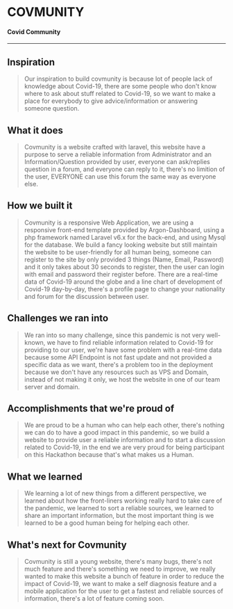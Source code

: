 # COVMUNITY
#### Covid Community
---

## Inspiration
> Our inspiration to build covmunity is because lot of people lack of knowledge about Covid-19, there are some  people who don't know where to ask about stuff related to Covid-19, so we want to make a place for everybody to give advice/information or answering someone question.

## What it does
> Covmunity is a website crafted with laravel, this website have a purpose to serve a reliable information from Administrator and an Information/Question provided by user, everyone can ask/replies question in a forum, and everyone can reply to it, there's no limition of the user, EVERYONE can use this forum the same way as everyone else.

## How we built it
> Covmunity is a responsive Web Application, we are using a responsive front-end template provided by Argon-Dashboard, using a php framework named Laravel v6.x for the back-end, and using Mysql for the database. We build a fancy looking website but still maintain the website to be user-friendly for all human being, someone can register to the site by only provided 3 things (Name, Email, Password) and it only takes about 30 seconds to register, then the user can login with email and password their register before. There are a real-time data of Covid-19 around the globe and a line chart of development of Covid-19 day-by-day, there's a profile page to change your nationality and forum for the discussion between user.

## Challenges we ran into
> We ran into so many challenge, since this pandemic is not very well-known, we have to find reliable information related to Covid-19 for providing to our user, we're have some problem with a real-time data because some API Endpoint is not fast update and not provided a specific data as we want, there's a problem too in the deployment because we don't have any resources such as VPS and Domain, instead of not making it only, we host the website in one of our team server and domain.

## Accomplishments that we're proud of
> We are proud to be a human who can help each other, there's nothing we can do to have a good impact in this pandemic, so we build a website to provide user a reliable information and to start a discussion related to Covid-19, in the end we are very proud for being participant on this Hackathon because that's what makes us a Human.

## What we learned
> We learning a lot of new things from a different perspective, we learned about how the front-liners working really hard to take care of the pandemic, we learned to sort a reliable sources, we learned to share an important information, but the most important thing is we learned to be a good human being for helping each other.

## What's next for Covmunity
> Covmunity is still a young website, there's many bugs, there's not much feature and there's something we need to improve, we really wanted to make this website a bunch of feature in order to reduce the impact of Covid-19, we want to make a self diagnosis feature and a mobile application for the user to get a fastest and reliable sources of information, there's a lot of feature coming soon.
